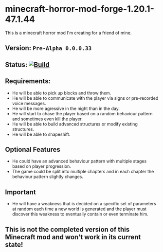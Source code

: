 # minecraft-horror-mod-forge-1.20.1-47.1.44
This is a minecraft horror mod I'm creating for a friend of mine.

## Version: ```Pre-Alpha 0.0.0.33```

## Status: [![Build](https://github.com/Chriss1056/minecraft-horror-mod-forge-1.20.1-47.1.44/actions/workflows/build.yml/badge.svg)](https://github.com/Chriss1056/minecraft-horror-mod-forge-1.20.1-47.1.44/actions/workflows/build.yml)

## Requirements:
  - He will be able to pick up blocks and throw them.
  - He will be able to communicate with the player via signs or pre-recorded voice messages.
  - He will be more agressive in the night than in the day.
  - He will start to chase the player based on a random behaviour pattern and sometimes even kill the player.
  - He will be able to build advanced structures or modify existing structures.
  - He will be able to shapeshift.

## Optional Features
  - He could have an advanced behaviour pattern with multiple stages based on player progression.
  - The game could be split into multiple chapters and in each chapter the behaviour pattern slightly changes.

## Important
  - He will have a weakness that is decided on a specific set of parameters at random each time a new world is generated and the player must discover this weakness to eventually contain or even terminate him.

## This is not the completed version of this Minecraft mod and won't work in its current state!
